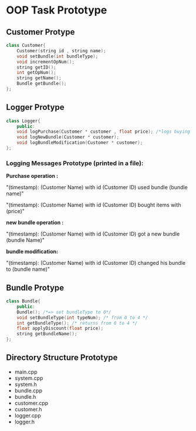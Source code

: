 # OOP Task Prototype

## Customer Protype

```cpp
class Customer{
    Customer(string id , string name);
    void setBundle(int bundleType);
    void incrementOpNum();
    string getID();
    int getOpNum();
    string getName();
    Bundle getBundle();
};
```

## Logger Protype

```cpp
class Logger{
    public:
    void logPurchase(Customer * customer , float price); /*logs buying operation and discount applying */
    void logNewBundle(Customer * customer);
    void logBundleModification(Customer * customer);
};
```

### Logging Messages Prototype (printed in a file):

**Purchase operation :**

"(timestamp): (Customer Name) with id (Customer ID) used bundle (bundle name)"

"(timestamp): (Customer Name) with id (Customer ID) bought items with (price)"

**new bundle operation :**

"(timestamp): (Customer Name) with id (Customer ID)  got a new bundle (bundle Name)"

**bundle modification:**

"(timestamp): (Customer Name) with id (Customer ID)  changed his bundle to (bundle name)"

## Bundle Protype

```cpp
class Bundle{
    public:
    Bundle(); /*=> set bundleType to 0*/
    void setBundleType(int typeNum); /* from 0 to 4 */
    int getBundleType(); /* returns from 0 to 4 */
    float applyDiscount(float price);
    string getBundleName();
};
```

## Directory Structure Prototype

- main.cpp
- system.cpp
- system.h
- bundle.cpp
- bundle.h
- customer.cpp
- customer.h
- logger.cpp
- logger.h
